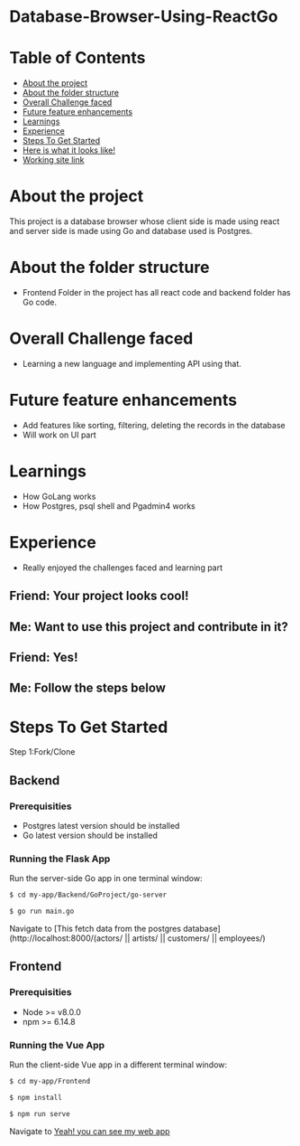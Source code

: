 # Database-Browser-Using-ReactGo
# Table of Contents

  * [About the project](#about-the-project)
  * [About the folder structure](#about-the-folder-structure)
  * [Overall Challenge faced](#overall-challenge-faced)
  * [Future feature enhancements](#future-feature-enhancements)
  * [Learnings](#learnings)
  * [Experience](#Experience)
  * [Steps To Get Started](#STEPS-to-get-started)
  * [Here is what it looks like!](#Here-is-what-it-looks-like)
  * [Working site link](#working-site-link)


  # About the project

  This project is a database browser whose client side is made using react and server side is made using Go and database used is Postgres.

  # About the folder structure

  - Frontend Folder in the project has all react code and backend folder has Go code.

  # Overall Challenge faced

  - Learning a new language and implementing API using that.

  # Future feature enhancements

  - Add features like sorting, filtering, deleting the records in the database
  - Will work on UI part

  # Learnings

  - How GoLang works
  - How Postgres, psql shell and Pgadmin4 works

  # Experience

  - Really enjoyed the challenges faced and learning part

  Friend: Your project looks cool!
  ---
  Me: Want to use this project and contribute in it?
  ---
  Friend: Yes!
  ---
  Me: Follow the steps below
  ---

  # Steps To Get Started

  Step 1:Fork/Clone

  ## Backend

  ### Prerequisities
  - Postgres latest version should be installed
  - Go latest version should be installed

  ### Running the Flask App
  Run the server-side Go app in one terminal window:

  ```sh
  $ cd my-app/Backend/GoProject/go-server
  ```
  ```sh
  $ go run main.go
  ```
  Navigate to [This fetch data from the postgres database](http://localhost:8000/(actors/ || artists/ || customers/ || employees/)

  ## Frontend

  ### Prerequisities

  - Node >= v8.0.0
  - npm >= 6.14.8

  ### Running the Vue App
  Run the client-side Vue app in a different terminal window:
  ```sh
  $ cd my-app/Frontend
  ```
  ```sh
  $ npm install
  ```
  ```sh
  $ npm run serve
  ```

  Navigate to [Yeah! you can see my web app](http://localhost:3000)
